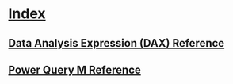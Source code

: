 # [Index](index.md)
## [Data Analysis Expression (DAX) Reference](dax/index.yml)
## [Power Query M Reference](m/index.yml)